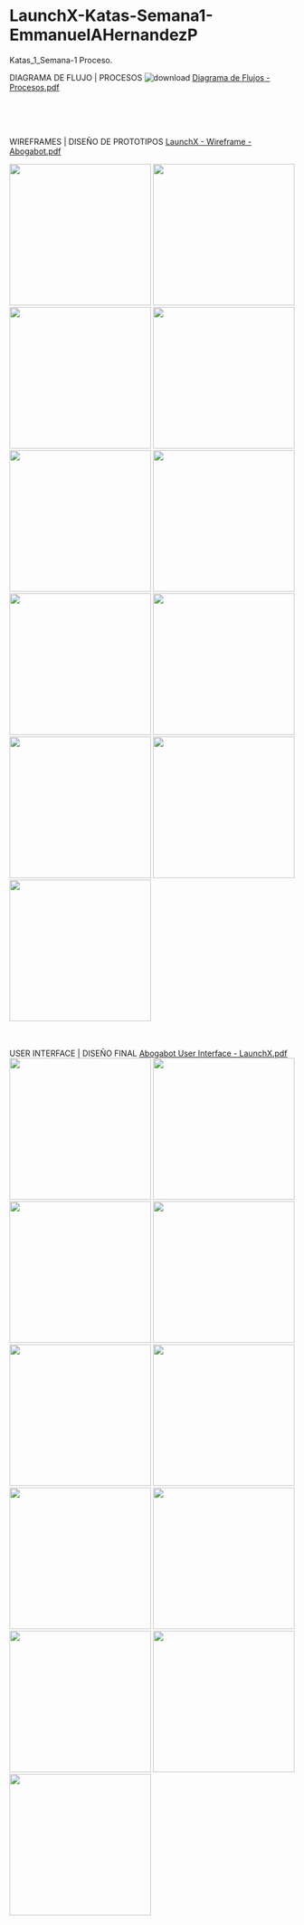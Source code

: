 # LaunchX-Katas-Semana1-EmmanuelAHernandezP
 Katas_1_Semana-1
Proceso.

DIAGRAMA DE FLUJO | PROCESOS
![download](https://user-images.githubusercontent.com/58191236/164093972-eb269b68-c933-4526-bc31-e768611847c0.png)
[Diagrama de Flujos - Procesos.pdf](https://github.com/antoni-codes/LaunchX-Semana_1-Katas_1-EmmanuelAHernandezP/files/8516400/Diagrama.de.Flujos.-.Procesos.pdf)

<br>
<br>
<br>

WIREFRAMES | DISEÑO DE PROTOTIPOS
[LaunchX - Wireframe - Abogabot.pdf](https://github.com/antoni-codes/LaunchX-Semana_1-Katas_1-EmmanuelAHernandezP/files/8516399/LaunchX.-.Wireframe.-.Abogabot.pdf)

<span>
<img src="" width="250"/>
<img src="https://user-images.githubusercontent.com/58191236/164100654-6530f7a4-9ccb-4fe3-8f0a-59a940b0ec5f.jpg" width="250"/>
<img src="https://user-images.githubusercontent.com/58191236/164102650-9e25d037-7aaa-4abd-a3bf-9d860ccfe729.jpg" width="250"/>
<img src="https://user-images.githubusercontent.com/58191236/164094824-aa4d1b08-974a-401e-bc51-0072566f8988.jpg" width="250"/>
<img src="https://user-images.githubusercontent.com/58191236/164094829-304ba9b6-6fec-4fa6-8415-389169199931.jpg" width="250"/>
<img src="https://user-images.githubusercontent.com/58191236/164102615-e494c741-53f3-4148-a7d3-bbc9f26cb292.jpg" width="250"/>
<img src="https://user-images.githubusercontent.com/58191236/164102695-652e50f0-ee3e-4d6b-bccb-46bbaf41957b.jpg" width="250"/>
<img src="https://user-images.githubusercontent.com/58191236/164102889-39eadcd7-338f-4d8a-bcf7-1d7850985b4d.jpg" width="250"/>
<img src="https://user-images.githubusercontent.com/58191236/164103141-462f91ec-7990-43f5-bf97-1b6020899fa9.jpg" width="250"/>
<img src="https://user-images.githubusercontent.com/58191236/164102745-c4e9428b-4afc-4346-a7d7-ca0a3dc23bf5.jpg" width="250"/>
<img src="https://user-images.githubusercontent.com/58191236/164102791-a36c6845-7bf1-405b-bf20-ba51dd10b542.jpg" width="250"/>
</span>

<br>
<br>
<br>

USER INTERFACE | DISEÑO FINAL
[Abogabot  User Interface - LaunchX.pdf](https://github.com/antoni-codes/LaunchX-Semana_1-Katas_1-EmmanuelAHernandezP/files/8516515/Abogabot.User.Interface.-.LaunchX.pdf)
<span>
<img src="" width="250"/>
<img src="https://user-images.githubusercontent.com/58191236/164100654-6530f7a4-9ccb-4fe3-8f0a-59a940b0ec5f.jpg" width="250"/>
<img src="https://user-images.githubusercontent.com/58191236/164102650-9e25d037-7aaa-4abd-a3bf-9d860ccfe729.jpg" width="250"/>
<img src="https://user-images.githubusercontent.com/58191236/164094824-aa4d1b08-974a-401e-bc51-0072566f8988.jpg" width="250"/>
<img src="https://user-images.githubusercontent.com/58191236/164094829-304ba9b6-6fec-4fa6-8415-389169199931.jpg" width="250"/>
<img src="https://user-images.githubusercontent.com/58191236/164102615-e494c741-53f3-4148-a7d3-bbc9f26cb292.jpg" width="250"/>
<img src="https://user-images.githubusercontent.com/58191236/164102695-652e50f0-ee3e-4d6b-bccb-46bbaf41957b.jpg" width="250"/>
<img src="https://user-images.githubusercontent.com/58191236/164102889-39eadcd7-338f-4d8a-bcf7-1d7850985b4d.jpg" width="250"/>
<img src="https://user-images.githubusercontent.com/58191236/164103141-462f91ec-7990-43f5-bf97-1b6020899fa9.jpg" width="250"/>
<img src="https://user-images.githubusercontent.com/58191236/164102745-c4e9428b-4afc-4346-a7d7-ca0a3dc23bf5.jpg" width="250"/>
<img src="https://user-images.githubusercontent.com/58191236/164102791-a36c6845-7bf1-405b-bf20-ba51dd10b542.jpg" width="250"/>
</span>








